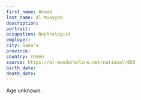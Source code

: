 ```yaml
---
first_name: Ahmed
last_name: Al-Muayyad
description: 
portrait: 
occupation: Nephrologist
employer: 
city: Sana'a
province: 
country: Yemen
source: https://al-masdaronline.net/national/850
birth_date: 
death_date: 
---
```


Age unknown.